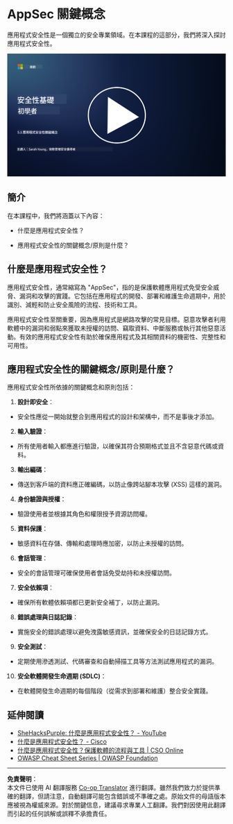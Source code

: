 <!--
CO_OP_TRANSLATOR_METADATA:
{
  "original_hash": "e4b56bb23078d3ffb7ad407d280b0c36",
  "translation_date": "2025-09-04T00:30:37+00:00",
  "source_file": "5.1 AppSec key concepts.md",
  "language_code": "mo"
}
-->
# AppSec 關鍵概念

應用程式安全性是一個獨立的安全專業領域。在本課程的這部分，我們將深入探討應用程式安全性。

[![觀看影片](../../translated_images/5-1_placeholder.29d7c06237ea84d113c4d91a72ee86a08f73f60187f2a32828c28cfda4f0aeb5.mo.png)](https://learn-video.azurefd.net/vod/player?id=d81dc210-ee8a-445a-aee0-aaf8a2b37af2)

## 簡介

在本課程中，我們將涵蓋以下內容：

- 什麼是應用程式安全性？

- 應用程式安全性的關鍵概念/原則是什麼？

## 什麼是應用程式安全性？

應用程式安全性，通常縮寫為 "AppSec"，指的是保護軟體應用程式免受安全威脅、漏洞和攻擊的實踐。它包括在應用程式的開發、部署和維護生命週期中，用於識別、減輕和防止安全風險的流程、技術和工具。

應用程式安全性至關重要，因為應用程式是網路攻擊的常見目標。惡意攻擊者利用軟體中的漏洞和弱點來獲取未授權的訪問、竊取資料、中斷服務或執行其他惡意活動。有效的應用程式安全性有助於確保應用程式及其相關資料的機密性、完整性和可用性。

## 應用程式安全性的關鍵概念/原則是什麼？

應用程式安全性所依據的關鍵概念和原則包括：

1. **設計即安全**：

- 安全性應從一開始就整合到應用程式的設計和架構中，而不是事後才添加。

2. **輸入驗證**：

- 所有使用者輸入都應進行驗證，以確保其符合預期格式並且不含惡意代碼或資料。

3. **輸出編碼**：

- 傳送到客戶端的資料應正確編碼，以防止像跨站腳本攻擊 (XSS) 這樣的漏洞。

4. **身份驗證與授權**：

- 驗證使用者並根據其角色和權限授予資源訪問權。

5. **資料保護**：

- 敏感資料在存儲、傳輸和處理時應加密，以防止未授權的訪問。

6. **會話管理**：

- 安全的會話管理可確保使用者會話免受劫持和未授權訪問。

7. **安全依賴項**：

- 確保所有軟體依賴項都已更新安全補丁，以防止漏洞。

8. **錯誤處理與日誌記錄**：

- 實施安全的錯誤處理以避免洩露敏感資訊，並確保安全的日誌記錄方式。

9. **安全測試**：

- 定期使用滲透測試、代碼審查和自動掃描工具等方法測試應用程式的漏洞。

10. **安全軟體開發生命週期 (SDLC)**：

- 在軟體開發生命週期的每個階段（從需求到部署和維護）整合安全實踐。

## 延伸閱讀

- [SheHacksPurple: 什麼是應用程式安全性？ - YouTube](https://www.youtube.com/watch?v=eNmccQNzSSY)
- [什麼是應用程式安全性？ - Cisco](https://www.cisco.com/c/en/us/solutions/security/application-first-security/what-is-application-security.html#~how-does-it-work)
- [什麼是應用程式安全性？保護軟體的流程與工具 | CSO Online](https://www.csoonline.com/article/566471/what-is-application-security-a-process-and-tools-for-securing-software.html)
- [OWASP Cheat Sheet Series | OWASP Foundation](https://owasp.org/www-project-cheat-sheets/)

---

**免責聲明**：  
本文件已使用 AI 翻譯服務 [Co-op Translator](https://github.com/Azure/co-op-translator) 進行翻譯。雖然我們致力於提供準確的翻譯，但請注意，自動翻譯可能包含錯誤或不準確之處。原始文件的母語版本應被視為權威來源。對於關鍵信息，建議尋求專業人工翻譯。我們對因使用此翻譯而引起的任何誤解或誤釋不承擔責任。